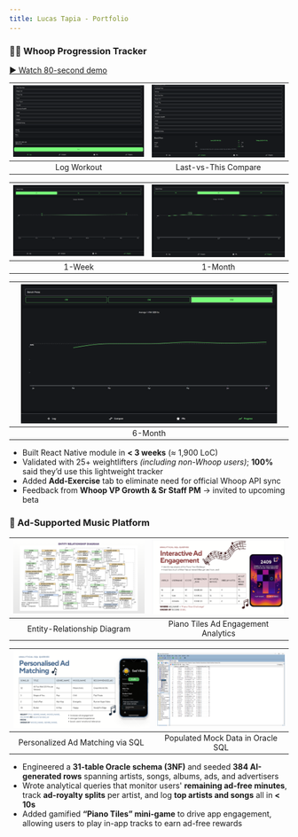 ```yaml
---
title: Lucas Tapia - Portfolio
---
```


### 🏋️‍♂️ Whoop Progression Tracker  
[▶ Watch 80-second demo](https://www.youtube.com/watch?v=nXn7U-w8vI4)

| <img src="images/tracker-log.png" width="600" alt="Log Workout"> | <img src="images/tracker-compare.png" width="600" alt="Last-vs-This Compare"> |
|:--:|:--:|
| Log Workout | Last-vs-This Compare |

| <img src="images/tracker-1week.png" width="600" alt="1-Week Progress"> | <img src="images/tracker-1month.png" width="600" alt="1-Month Progress"> |
|:--:|:--:|
| 1-Week | 1-Month |

|   | ![](images/tracker-6month.png) |   |
|:-:|:--------------------------------------------:|:-:|
|   | 6-Month                          |   |




- Built React Native module in **< 3 weeks** (≈ 1,900 LoC)  
- Validated with 25+ weightlifters _(including non-Whoop users)_; **100%** said they’d use this lightweight tracker  
- Added **Add-Exercise** tab to eliminate need for official Whoop API sync  
- Feedback from **Whoop VP Growth & Sr Staff PM** → invited to upcoming beta

### 🎵 Ad-Supported Music Platform

| ![](images/erd.png) | ![](images/ad-engagement.png) |
|:--:|:--:|
| Entity-Relationship Diagram | Piano Tiles Ad Engagement Analytics |

| ![](images/personalized-ads.png) | ![](images/user-data.png) |
|:--:|:--:|
| Personalized Ad Matching via SQL | Populated Mock Data in Oracle SQL |

- Engineered a **31-table Oracle schema (3NF)** and seeded **384 AI-generated rows** spanning artists, songs, albums, ads, and advertisers
- Wrote analytical queries that monitor users' **remaining ad-free minutes**, track **ad-royalty splits** per artist, and log **top artists and songs** all in **< 10s**
- Added gamified **“Piano Tiles” mini-game** to drive app engagement, allowing users to play in-app tracks to earn ad-free rewards
